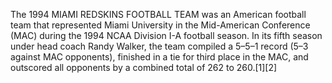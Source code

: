 The 1994 MIAMI REDSKINS FOOTBALL TEAM was an American football team that represented Miami University in the Mid-American Conference (MAC) during the 1994 NCAA Division I-A football season. In its fifth season under head coach Randy Walker, the team compiled a 5–5–1 record (5–3 against MAC opponents), finished in a tie for third place in the MAC, and outscored all opponents by a combined total of 262 to 260.[1][2]
